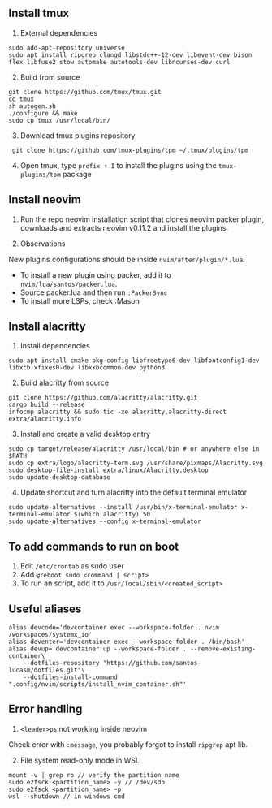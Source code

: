 ## Install tmux

1. External dependencies

```
sudo add-apt-repository universe
sudo apt install ripgrep clangd libstdc++-12-dev libevent-dev bison flex libfuse2 stow automake autotools-dev libncurses-dev curl
```

2. Build from source

```
git clone https://github.com/tmux/tmux.git
cd tmux
sh autogen.sh
./configure && make
sudo cp tmux /usr/local/bin/
```

3. Download tmux plugins repository

```
 git clone https://github.com/tmux-plugins/tpm ~/.tmux/plugins/tpm
```

4. Open tmux, type `prefix + I` to install the plugins using the `tmux-plugins/tpm` package


## Install neovim 

1. Run the repo neovim installation script that clones neovim packer plugin, downloads and
extracts neovim v0.11.2 and install the plugins.

2. Observations

New plugins configurations should be inside ```nvim/after/plugin/*.lua```.
- To install a new plugin using packer, add it to ```nvim/lua/santos/packer.lua```.
- Source packer.lua and then run ```:PackerSync```
- To install more LSPs, check :Mason


## Install alacritty

1. Install dependencies

```
sudo apt install cmake pkg-config libfreetype6-dev libfontconfig1-dev libxcb-xfixes0-dev libxkbcommon-dev python3
```

2. Build alacritty from source

```
git clone https://github.com/alacritty/alacritty.git
cargo build --release
infocmp alacritty && sudo tic -xe alacritty,alacritty-direct extra/alacritty.info
```

3. Install and create a valid desktop entry

```
sudo cp target/release/alacritty /usr/local/bin # or anywhere else in $PATH
sudo cp extra/logo/alacritty-term.svg /usr/share/pixmaps/Alacritty.svg
sudo desktop-file-install extra/linux/Alacritty.desktop
sudo update-desktop-database
```

4. Update shortcut and turn alacritty into the default terminal emulator


```
sudo update-alternatives --install /usr/bin/x-terminal-emulator x-terminal-emulator $(which alacritty) 50
sudo update-alternatives --config x-terminal-emulator
```

## To add commands to run on boot

1. Edit `/etc/crontab` as sudo user
2. Add `@reboot sudo <command | script>`
3. To run an script, add it to `/usr/local/sbin/<created_script>`

## Useful aliases

```
alias devcode='devcontainer exec --workspace-folder . nvim /workspaces/systemx_io'
alias deventer='devcontainer exec --workspace-folder . /bin/bash'
alias devup='devcontainer up --workspace-folder . --remove-existing-container\
    --dotfiles-repository "https://github.com/santos-lucasm/dotfiles.git"\
    --dotfiles-install-command ".config/nvim/scripts/install_nvim_container.sh"'
```

## Error handling

1. `<leader>ps` not working inside neovim

Check error with `:message`, you probably forgot to install `ripgrep` apt lib.

2. File system read-only mode in WSL

```
mount -v | grep ro // verify the partition name
sudo e2fsck <partition_name> -y // /dev/sdb
sudo e2fsck <partition_name> -p
wsl --shutdown // in windows cmd
```
